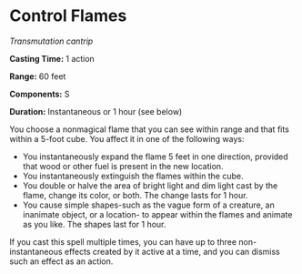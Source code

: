 # Control Flames
*Transmutation cantrip*

**Casting Time:** 1 action

**Range:** 60 feet

**Components:** S

**Duration:** Instantaneous or 1 hour (see below)

You choose a nonmagical flame that you can see within range and that fits within a 5-foot cube. You affect it in one of the following ways:
* You instantaneously expand the flame 5 feet in one direction, provided that wood or other fuel is present in the new location.
* You instantaneously extinguish the flames within the cube.
* You double or halve the area of bright light and dim light cast by the flame, change its color, or both. The change lasts for 1 hour.
* You cause simple shapes-such as the vague form of a creature, an inanimate object, or a location- to appear within the flames and animate as you like. The shapes last for 1 hour.

If you cast this spell multiple times, you can have up to three non-instantaneous effects created by it active at a time, and you can dismiss such an effect as an action.
